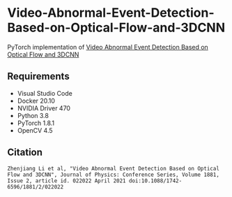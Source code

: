 # Video-Abnormal-Event-Detection-Based-on-Optical-Flow-and-3DCNN

PyTorch implementation of [Video Abnormal Event Detection Based on Optical Flow and 3DCNN](https://ui.adsabs.harvard.edu/link_gateway/2021JPhCS1881b2022L/doi:10.1088/1742-6596/1881/2/022022)

## Requirements
* Visual Studio Code
* Docker 20.10
* NVIDIA Driver 470
* Python 3.8
* PyTorch 1.8.1
* OpenCV 4.5

## Citation
```
Zhenjiang Li et al, "Video Abnormal Event Detection Based on Optical Flow and 3DCNN", Journal of Physics: Conference Series, Volume 1881, Issue 2, article id. 022022 April 2021 doi:10.1088/1742-6596/1881/2/022022
```